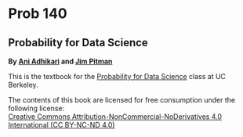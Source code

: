 Prob 140
======================================

Probability for Data Science
-------------------------------

**By [Ani Adhikari](http://statistics.berkeley.edu/people/ani-adhikari) and [Jim Pitman](http://www.stat.berkeley.edu/~pitman/)**

This is the textbook for the [Probability for Data Science][prob140] class at UC Berkeley.


[prob140]: http://prob140.org/

The contents of this book are licensed for free consumption under the following license:  
[Creative Commons Attribution-NonCommercial-NoDerivatives 4.0 International (CC BY-NC-ND 4.0)](https://creativecommons.org/licenses/by-nc-nd/4.0/)

<script type="text/x-mathjax-config">
  MathJax.Hub.Config({
    tex2jax: {
      inlineMath: [['$','$']],
      processEscapes: true
    }\
